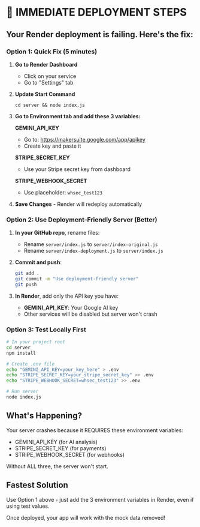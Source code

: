 # 🚨 IMMEDIATE DEPLOYMENT STEPS

## Your Render deployment is failing. Here's the fix:

### Option 1: Quick Fix (5 minutes)

1. **Go to Render Dashboard**
   - Click on your service
   - Go to "Settings" tab

2. **Update Start Command**
   ```
   cd server && node index.js
   ```

3. **Go to Environment tab and add these 3 variables:**

   **GEMINI_API_KEY**
   - Go to: https://makersuite.google.com/app/apikey
   - Create key and paste it
   
   **STRIPE_SECRET_KEY**
   - Use your Stripe secret key from dashboard
   
   **STRIPE_WEBHOOK_SECRET**
   - Use placeholder: `whsec_test123`

4. **Save Changes** - Render will redeploy automatically

### Option 2: Use Deployment-Friendly Server (Better)

1. **In your GitHub repo**, rename files:
   - Rename `server/index.js` to `server/index-original.js`
   - Rename `server/index-deployment.js` to `server/index.js`

2. **Commit and push**:
   ```bash
   git add .
   git commit -m "Use deployment-friendly server"
   git push
   ```

3. **In Render**, add only the API key you have:
   - **GEMINI_API_KEY**: Your Google AI key
   - Other services will be disabled but server won't crash

### Option 3: Test Locally First

```bash
# In your project root
cd server
npm install

# Create .env file
echo "GEMINI_API_KEY=your_key_here" > .env
echo "STRIPE_SECRET_KEY=your_stripe_secret_key" >> .env
echo "STRIPE_WEBHOOK_SECRET=whsec_test123" >> .env

# Run server
node index.js
```

## What's Happening?

Your server crashes because it REQUIRES these environment variables:
- GEMINI_API_KEY (for AI analysis)
- STRIPE_SECRET_KEY (for payments)
- STRIPE_WEBHOOK_SECRET (for webhooks)

Without ALL three, the server won't start.

## Fastest Solution

Use Option 1 above - just add the 3 environment variables in Render, even if using test values.

Once deployed, your app will work with the mock data removed!